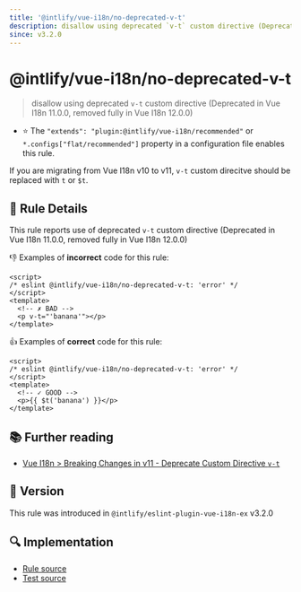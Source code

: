 ```yaml
---
title: '@intlify/vue-i18n/no-deprecated-v-t'
description: disallow using deprecated `v-t` custom directive (Deprecated in Vue I18n 11.0.0, removed fully in Vue I18n 12.0.0)
since: v3.2.0
---
```


# @intlify/vue-i18n/no-deprecated-v-t

> disallow using deprecated `v-t` custom directive (Deprecated in Vue I18n 11.0.0, removed fully in Vue I18n 12.0.0)

- :star: The `"extends": "plugin:@intlify/vue-i18n/recommended"` or `*.configs["flat/recommended"]` property in a configuration file enables this rule.

If you are migrating from Vue I18n v10 to v11, `v-t` custom direcitve should be replaced with `t` or `$t`.

## :book: Rule Details

This rule reports use of deprecated `v-t` custom directive (Deprecated in Vue I18n 11.0.0, removed fully in Vue I18n 12.0.0)

:-1: Examples of **incorrect** code for this rule:

<eslint-code-block>

<!-- eslint-skip -->

```vue
<script>
/* eslint @intlify/vue-i18n/no-deprecated-v-t: 'error' */
</script>
<template>
  <!-- ✗ BAD -->
  <p v-t="'banana'"></p>
</template>
```

</eslint-code-block>

:+1: Examples of **correct** code for this rule:

<eslint-code-block>

<!-- eslint-skip -->

```vue
<script>
/* eslint @intlify/vue-i18n/no-deprecated-v-t: 'error' */
</script>
<template>
  <!-- ✓ GOOD -->
  <p>{{ $t('banana') }}</p>
</template>
```

</eslint-code-block>

## :books: Further reading

- [Vue I18n > Breaking Changes in v11 - Deprecate Custom Directive `v-t`](https://vue-i18n.intlify.dev/guide/migration/breaking11.html#deprecate-custom-directive-v-t)

## :rocket: Version

This rule was introduced in `@intlify/eslint-plugin-vue-i18n-ex` v3.2.0

## :mag: Implementation

- [Rule source](https://github.com/intlify/eslint-plugin-vue-i18n-ex/blob/master/lib/rules/no-deprecated-v-t.ts)
- [Test source](https://github.com/intlify/eslint-plugin-vue-i18n-ex/tree/master/tests/lib/rules/no-deprecated-v-t.ts)
